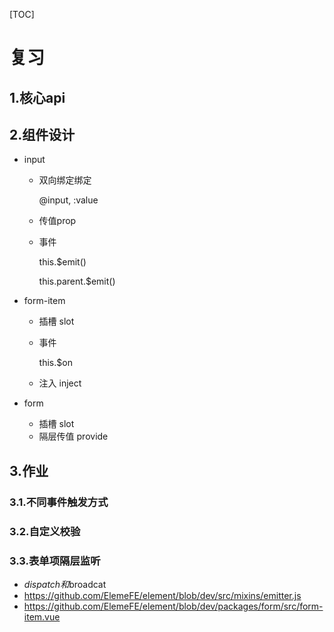 [TOC]

# 复习

## 1.核心api

## 2.组件设计

- input

  - 双向绑定绑定

    @input, :value

  - 传值prop

  - 事件

    this.$emit()

    this.parent.$emit()

- form-item

  - 插槽 slot

  - 事件

    this.$on

  - 注入 inject

- form

  - 插槽 slot
  - 隔层传值 provide

## 3.作业

### 3.1.不同事件触发方式

### 3.2.自定义校验

### 3.3.表单项隔层监听

- $dispatch和$broadcat
- https://github.com/ElemeFE/element/blob/dev/src/mixins/emitter.js
- https://github.com/ElemeFE/element/blob/dev/packages/form/src/form-item.vue
